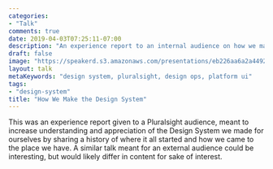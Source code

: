 ```yaml
---
categories: 
- "Talk"
comments: true
date: 2019-04-03T07:25:11-07:00
description: "An experience report to an internal audience on how we made the Pluralsight Design System"
draft: false
image: "https://speakerd.s3.amazonaws.com/presentations/eb226aa6a2a449299036d225fc2d34ab/preview_slide_0.jpg?508796"
layout: talk
metaKeywords: "design system, pluralsight, design ops, platform ui"
tags:
- "design-system"
title: "How We Make the Design System"
---
```


<div class="video-container">
<script async class="speakerdeck-embed" data-id="eb226aa6a2a449299036d225fc2d34ab" data-ratio="1.33333333333333" src="//speakerdeck.com/assets/embed.js"></script>
</div>

This was an experience report given to a Pluralsight audience, meant to increase understanding and appreciation of the Design System we made for ourselves by sharing a history of where it all started and how we came to the place we have. A similar talk meant for an external audience could be interesting, but would likely differ in content for sake of interest.

<!--more-->
